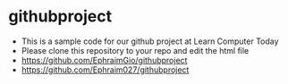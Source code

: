 # githubproject
- This is a sample code for our github project at Learn Computer Today
- Please clone this repository to your repo and edit the html file 
- https://github.com/EphraimGio/githubproject
- https://github.com/Ephraim027/githubproject
